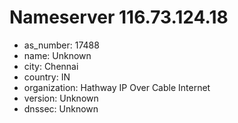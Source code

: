 # Nameserver 116.73.124.18

* as_number: 17488
* name: Unknown
* city: Chennai
* country: IN
* organization: Hathway IP Over Cable Internet
* version: Unknown
* dnssec: Unknown
